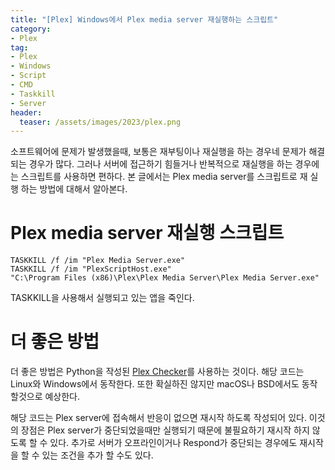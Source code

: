 ```yaml
---
title: "[Plex] Windows에서 Plex media server 재실행하는 스크립트"
category: 
- Plex
tag:
- Plex
- Windows
- Script
- CMD
- Taskkill
- Server
header:
  teaser: /assets/images/2023/plex.png
---
```


소프트웨어에 문제가 발생했을때, 보통은 재부팅이나 재실행을 하는 경우네 문제가 해결되는 경우가 많다. 그러나 서버에 접근하기 힘들거나 반복적으로 재실행을 하는 경우에는 스크립트를 사용하면 편하다. 본 글에서는 Plex media server를 스크립트로 재 실행 하는 방법에 대해서 알아본다.

# Plex media server 재실행 스크립트

```shell
TASKKILL /f /im "Plex Media Server.exe"
TASKKILL /f /im "PlexScriptHost.exe"
"C:\Program Files (x86)\Plex\Plex Media Server\Plex Media Server.exe"
```

TASKKILL을 사용해서 실행되고 있는 앱을 죽인다.

# 더 좋은 방법

더 좋은 방법은 Python을 작성된 [Plex Checker](https://gitlab.com/Flaming_Keyboard/plex-checker)를 사용하는 것이다. 해당 코드는 Linux와 Windows에서 동작한다. 또한 확실하진 않지만 macOS나 BSD에서도 동작할것으로 예상한다.

해당 코드는 Plex server에 접속해서 반응이 없으면 재시작 하도록 작성되어 있다. 이것의 장점은 Plex server가 중단되었을때만 실행되기 때문에 불필요하기 재시작 하지 않도록 할 수 있다. 추가로 서버가 오프라인이거나 Respond가 중단되는 경우에도 재시작을 할 수 있는 조건을 추가 할 수도 있다.